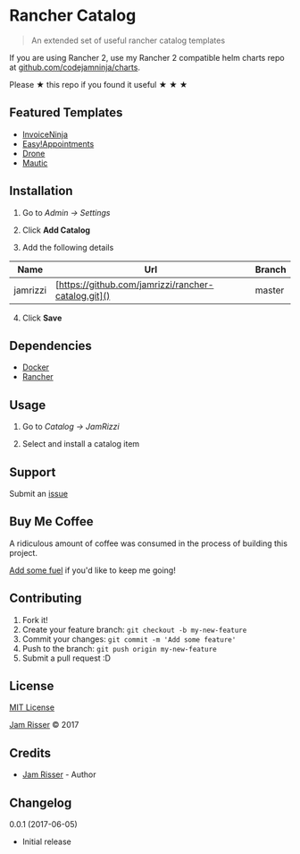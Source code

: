 # Rancher Catalog

> An extended set of useful rancher catalog templates

If you are using Rancher 2, use my Rancher 2 compatible helm charts repo at [github.com/codejamninja/charts](https://github.com/codejam.ninja/charts).

Please &#9733; this repo if you found it useful &#9733; &#9733; &#9733;


## Featured Templates
<!------------------------------------------------------->

* [InvoiceNinja](https://www.invoiceninja.com/)
* [Easy!Appointments](http://easyappointments.org/)
* [Drone](https://github.com/drone/drone)
* [Mautic](https://www.mautic.org/)


## Installation
<!------------------------------------------------------->

1. Go to _Admin -> Settings_

2. Click __Add Catalog__

3. Add the following details

| Name | Url | Branch |
| -------- | --------------------------------------------------- | ------ |
| jamrizzi | [https://github.com/jamrizzi/rancher-catalog.git]() | master |

4. Click __Save__


## Dependencies
<!------------------------------------------------------->

* [Docker](https://www.docker.com/)
* [Rancher](http://rancher.com/)


## Usage
<!------------------------------------------------------->

1. Go to _Catalog -> JamRizzi_

2. Select and install a catalog item


## Support
<!------------------------------------------------------->

Submit an [issue](https://github.com/jamrizzi/rancher-catalog/issues/new)


## Buy Me Coffee
<!------------------------------------------------------->

A ridiculous amount of coffee was consumed in the process of building this project.

[Add some fuel](https://jamrizzi.com/#!/buy-me-coffee) if you'd like to keep me going!


## Contributing
<!------------------------------------------------------->

1. Fork it!
2. Create your feature branch: `git checkout -b my-new-feature`
3. Commit your changes: `git commit -m 'Add some feature'`
4. Push to the branch: `git push origin my-new-feature`
5. Submit a pull request :D


## License
<!------------------------------------------------------->

[MIT License](https://github.com/jamrizzi/rancher-catalog/blob/master/LICENSE)

[Jam Risser](https://jamrizzi.com) &copy; 2017


## Credits
<!------------------------------------------------------->

* [Jam Risser](https://jamrizzi.com) - Author


## Changelog
<!------------------------------------------------------->

0.0.1 (2017-06-05)
* Initial release
